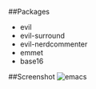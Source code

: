 ##Packages
* evil
* evil-surround
* evil-nerdcommenter
* emmet
* base16

##Screenshot
![emacs](https://raw.githubusercontent.com/zerdnem/Dotfiles/master/emacs.d/emacs.png)
